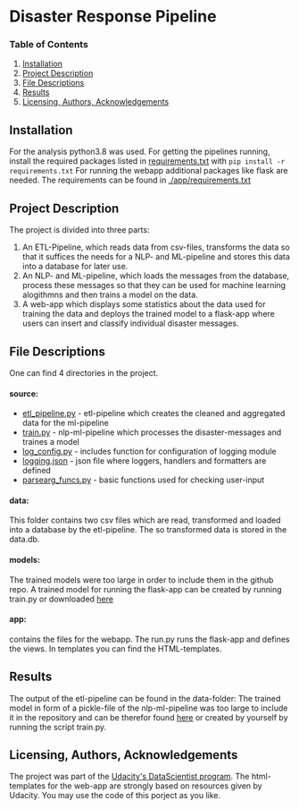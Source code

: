# Disaster Response Pipeline

### Table of Contents
1. [Installation](#installation)
2. [Project Description](#project-description)
2. [File Descriptions](#file-descriptions)
3. [Results](#results)
4. [Licensing, Authors, Acknowledgements](#licensing,-authors,-acknowledgements)


## Installation
For the analysis python3.8 was used. For getting the pipelines running, install the required packages listed in [requirements.txt](./requirements.txt) with `pip install -r requirements.txt`
For running the webapp additional packages like flask are needed. The requirements can be found in [./app/requirements.txt](./app/requirements.txt)

## Project Description
The project is divided into three parts:
1. An ETL-Pipeline, which reads data from csv-files, transforms the data so that it suffices the needs for a NLP- and ML-pipeline and stores this data into a database for later use.
2. An NLP- and ML-pipeline, which loads the messages from the database, process these messages so that they can be used for machine learning alogithmns and then trains a model on the data.
3. A web-app which displays some statistics about the data used for training the data and deploys the trained model to a flask-app where users can insert and classify individual disaster messages.

## File Descriptions
One can find 4 directories in the project.
#### source:
* [etl_pipeline.py](./source/train.py) - etl-pipeline which creates the cleaned and aggregated data for the ml-pipeline
* [train.py](./source/train.py) - nlp-ml-pipeline which processes the disaster-messages and traines a model
* [log_config.py](./source/log_config.py) - includes function for configuration of logging module
* [logging.json](./source/logging.json) - json file where loggers, handlers and formatters are defined
* [parsearg_funcs.py](./source/parsearg_funcs.py) - basic functions used for checking user-input
#### data:
This folder contains two csv files which are read, transformed and loaded into a database by the etl-pipeline.
The so transformed data is stored in the data.db.
#### models:
The trained models were too large in order to include them in the github repo. A trained model for running the flask-app can be created by running train.py or downloaded [here](https://www.dropbox.com/sh/6pnezik72wtqkhz/AADofsAGoEG-rQ3_K74CyltDa?dl=0)
#### app:
contains the files for the webapp. The run.py runs the flask-app and defines the views. In templates you can find the HTML-templates.

## Results
The output of the etl-pipeline can be found in the data-folder:
The trained model in form of a pickle-file of the nlp-ml-pipeline was too large to include it in the repository and can be therefor found [here](https://www.dropbox.com/sh/6pnezik72wtqkhz/AADofsAGoEG-rQ3_K74CyltDa?dl=0) or created by yourself by running the script train.py.

## Licensing, Authors, Acknowledgements
The project was part of the [Udacity's DataScientist program]('https://www.udacity.com/course/data-scientist-nanodegree--nd025'). The html-templates for the web-app are strongly based on resources given by Udacity. You may use the code of this porject as you like.

